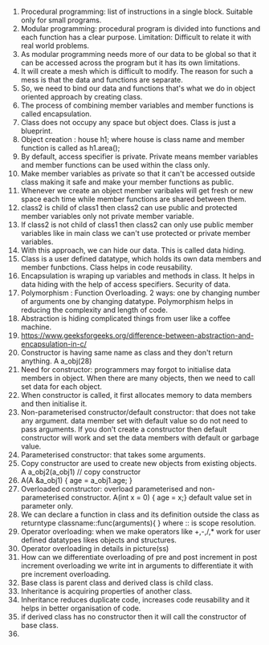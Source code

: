 1) Procedural programming: list of instructions in a single block. Suitable only for small programs.
2) Modular programming: procedural program is divided into functions and each function has a clear purpose. Limitation: Difficult to relate it with real world problems.
3) As modular programming needs more of our data to be global so that it can be accessed across the program but it has its own limitations.
4) It will create a mesh which is difficult to modify. The reason for such a mess is that the data and functions are separate.
5) So, we need to bind our data and functions that's what we do in object oriented approach by creating class.
6) The process of combining member variables and member functions is called encapsulation.
7) Class does not occupy any space but object does. Class is just a blueprint.
8) Object creation : house h1; where house is class name and member function is called as h1.area();
9) By default, access specifier is private. Private means member variables and member functions can be used within the class only.
10) Make member variables as private so that it can't be accessed outside class making it safe and make your member functions as public.
11) Whenever we create an object member varibales will get fresh or new space each time while member functions are shared between them.
12) class2 is child of class1 then class2 can use public and protected member variables only not private member variable.
13) If class2 is not child of class1 then class2 can only use public member variables like in main class we can't use protected or private member variables.
14) With this approach, we can hide our data. This is called data hiding.
15) Class is a user defined datatype, which holds its own data members and member funbctions. Class helps in code reusability.
16) Encapsulation is wraping up variables and methods in class. It helps in data hiding with the help of access specifiers. Security of data.
17) Polymorphism : Function Overloading. 2 ways: one by changing number of arguments one by changing datatype. Polymorphism helps in reducing the complexity and length of code.
18) Abstraction is hiding complicated things from user like a coffee machine.
19) https://www.geeksforgeeks.org/difference-between-abstraction-and-encapsulation-in-c/
20) Constructor is having same name as class and they don't return anything. A a_obj(28)
21) Need for constructor: programmers may forgot to initialise data members in object. When there are many objects, then we need to call set data for each object.
22) When constructor is called, it first allocates memory to data members and then initialise it.
23) Non-parameterised constructor/default constructor: that does not take any argument. data member set with default value so do not need to pass arguments. If you don't create a constructor then default constructor will work and set the data members with default or garbage value.
24) Parameterised constructor: that takes some arguments.
25) Copy constructor are used to create new objects from existing objects. A a_obj2(a_obj1) // copy constructor
26)  A(A &a_obj1) { age = a_obj1.age; }
27)  Overloaded constructor: overload parameterised and non-parameterised constructor. A(int x = 0) { age = x;} default value set in parameter only.
28)  We can declare a function in class and its definition outside the class as returntype classname::func(arguments){ } where :: is scope resolution.
29)  Operator overloading: when we make operators like +,-,/,* work for user defined datatypes likes objects and structures.
30)  Operator overloading in details in picture(ss)
31)  How can we differentiate overloading of pre and post increment in post increment overloading we write int in arguments to differentiate it with pre increment overloading.
32)  Base class is parent class and derived class is child class.
33)  Inheritance is acquiring properties of another class.
34)  Inheritance reduces duplicate code, increases code reusability and it helps in better organisation of code.
35)  if derived class has no constructor then it will call the constructor of base class.
36)  
